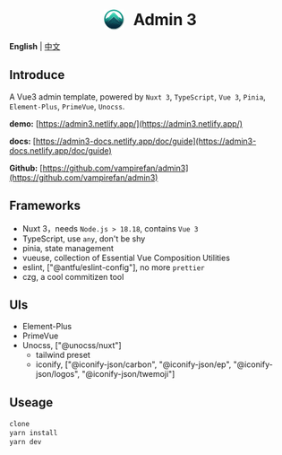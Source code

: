 <h1 align="center" style="width: 100%; display: flex; align-items: center; justify-content: center; gap: 1rem;" >
<img src='./src/public/image/logo/admin3.png' style="width: 36px; height: 36px">
Admin 3
</h1>

**English** | [中文](./README.md)

## Introduce
A Vue3 admin template, powered by `Nuxt 3`, `TypeScript`, `Vue 3`, `Pinia`, `Element-Plus`, `PrimeVue`, `Unocss`.

**demo:** [https://admin3.netlify.app/](https://admin3.netlify.app/)

**docs:** [https://admin3-docs.netlify.app/doc/guide](https://admin3-docs.netlify.app/doc/guide)

**Github:** [https://github.com/vampirefan/admin3](https://github.com/vampirefan/admin3)

## Frameworks
- Nuxt 3，needs `Node.js > 18.18`, contains `Vue 3`
- TypeScript, use `any`, don't be shy
- pinia, state management
- vueuse, collection of Essential Vue Composition Utilities
- eslint, ["@antfu/eslint-config"], no more `prettier`
- czg, a cool commitizen tool

## UIs
- Element-Plus
- PrimeVue
- Unocss, ["@unocss/nuxt"]
  - tailwind preset
  - iconify, ["@iconify-json/carbon", "@iconify-json/ep", "@iconify-json/logos", "@iconify-json/twemoji"]

## Useage
```
clone
yarn install
yarn dev
```
